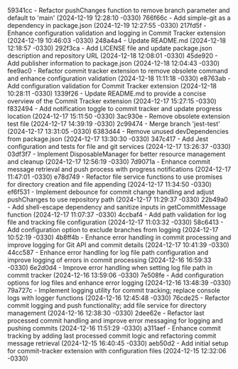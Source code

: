 59341cc - Refactor pushChanges function to remove branch parameter and default to 'main' (2024-12-19 12:28:10 -0330)
766f66c - Add simple-git as a dependency in package.json (2024-12-19 12:27:55 -0330)
217fd5f - Enhance configuration validation and logging in Commit Tracker extension (2024-12-19 10:46:03 -0330)
248a4a4 - Update README.md (2024-12-18 12:18:57 -0330)
292f3ca - Add LICENSE file and update package.json description and repository URL (2024-12-18 12:08:01 -0330)
45de920 - Add publisher information to package.json (2024-12-18 12:04:43 -0330)
fee9ac0 - Refactor commit tracker extension to remove obsolete command and enhance configuration validation (2024-12-18 11:11:18 -0330)
e8763ab - Add configuration validation for Commit Tracker extension (2024-12-18 10:28:11 -0330)
1339f26 - Update README.md to provide a concise overview of the Commit Tracker extension (2024-12-17 15:27:15 -0330)
f832494 - Add notification toggle to commit tracker and update progress location (2024-12-17 15:11:50 -0330)
3ac930e - Remove obsolete extension test file (2024-12-17 14:39:19 -0330)
2c99474 - Merge branch 'jest-test' (2024-12-17 13:31:05 -0330)
6383d44 - Remove unused devDependencies from package.json (2024-12-17 13:30:30 -0330)
347c417 - Add Jest configuration and tests for file and git services (2024-12-17 13:26:37 -0330)
03df3f7 - Implement DisposableManager for better resource management and cleanup (2024-12-17 12:56:19 -0330)
7d9071a - Enhance commit message retrieval and push process with progress notifications (2024-12-17 11:47:01 -0330)
e78d749 - Refactor file service functions to use promises for directory creation and file appending (2024-12-17 11:34:50 -0330)
ef6f531 - Implement debounce for commit change handling and adjust pushChanges to use repository path (2024-12-17 11:29:37 -0330)
22b49a0 - Add shell-escape dependency and sanitize inputs in getCommitMessage function (2024-12-17 11:07:37 -0330)
4ccbaf4 - Add path validation for log file and tracking file configuration (2024-12-17 11:03:32 -0330)
58c6413 - Add configuration option to exclude branches from logging (2024-12-17 10:52:19 -0330)
4b8ff4b - Enhance error handling in commit processing and improve logging for Git API and commit details (2024-12-17 10:41:39 -0330)
44cc587 - Enhance error handling for log file path configuration and improve logging of errors in commit processing (2024-12-16 16:59:33 -0330)
6e2d0d4 - Improve error handling when setting log file path in commit tracker (2024-12-16 13:59:06 -0330)
7e508fe - Add configuration options for log files and enhance error logging (2024-12-16 13:48:39 -0330)
79a727c - Implement logging utility for commit tracking; replace console logs with logger functions (2024-12-16 12:45:48 -0330)
76cde25 - Refactor commit logging and push functionality; add file service for directory management (2024-12-16 12:38:30 -0330)
2dee62e - Refactor last processed commit handling and improve error messaging for logging and pushing commits (2024-12-16 11:51:29 -0330)
a311aef - Enhance commit tracking by adding last processed commit logic and refactoring commit message retrieval (2024-12-15 16:40:45 -0330)
aeb50d2 - Add initial setup for commit-tracker extension with configuration files (2024-12-15 12:32:06 -0330)
